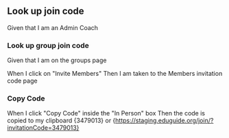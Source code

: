 ## Look up join code

Given that I am an Admin Coach

### Look up group join code

Given that I am on the groups page

When I click on "Invite Members"
Then I am taken to the Members invitation code page

### Copy Code

When I click "Copy Code" inside the "In Person" box
Then the code is copied to my clipboard {3479013} or {https://staging.eduguide.org/join/?invitationCode=3479013}
